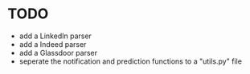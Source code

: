 # TODO

- add a LinkedIn parser
- add a Indeed parser
- add a Glassdoor parser
- seperate the notification and prediction functions to a "utils.py" file
